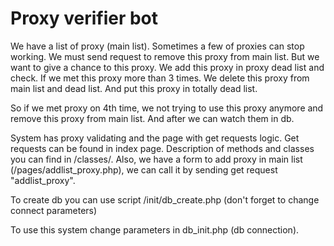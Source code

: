 <h1>Proxy verifier bot</h1>
<p>We have a list of proxy (main list). Sometimes a few of proxies can stop working. We must send request to remove this proxy from main list. But we want to give a chance to this proxy. We add this proxy in proxy dead list and check. If we met this proxy more than 3 times. We delete this proxy from main list and dead list. And put this proxy in totally dead list.</p>
<p>So if we met proxy on 4th time, we not trying to use this proxy anymore and remove this proxy from main list. And after we can watch them in db.</p>
<p>System has proxy validating and the page with get requests logic. Get requests can be found in index page. Description of methods and classes you can find in /classes/. Also, we have a form to add proxy in main list (/pages/addlist_proxy.php), we can call it by sending get request "addlist_proxy".</p>
<p>To create db you can use script /init/db_create.php (don't forget to change connect parameters)</p>
<p>To use this system change parameters in db_init.php (db connection).</p>